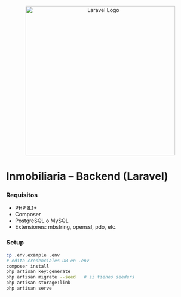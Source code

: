 <p align="center"><a href="https://laravel.com" target="_blank"><img src="https://raw.githubusercontent.com/laravel/art/master/logo-lockup/5%20SVG/2%20CMYK/1%20Full%20Color/laravel-logolockup-cmyk-red.svg" width="400" alt="Laravel Logo"></a></p>

# Inmobiliaria – Backend (Laravel)

### Requisitos
- PHP 8.1+
- Composer
- PostgreSQL o MySQL
- Extensiones: mbstring, openssl, pdo, etc.

### Setup
```bash
cp .env.example .env
# edita credenciales DB en .env
composer install
php artisan key:generate
php artisan migrate --seed   # si tienes seeders
php artisan storage:link
php artisan serve
